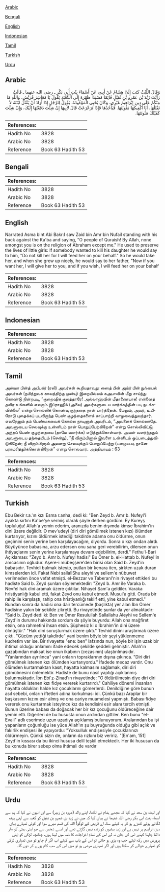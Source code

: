 [Arabic](#arabic)

[Bengali](#bengali)

[English](#english)

[Indonesian](#indonesian)

[Tamil](#tamil)

[Turkish](#turkish)

[Urdu](#urdu)

## Arabic


<div dir="rtl" lang="ar" style={{fontSize:'larger',backgroundColor:'#f8f9fa',padding:20}}>
وَقَالَ اللَّيْثُ كَتَبَ إِلَىَّ هِشَامٌ عَنْ أَبِيهِ، عَنْ أَسْمَاءَ بِنْتِ أَبِي بَكْرٍ ـ رضى الله عنهما ـ قَالَتْ رَأَيْتُ زَيْدَ بْنَ عَمْرِو بْنِ نُفَيْلٍ قَائِمًا مُسْنِدًا ظَهْرَهُ إِلَى الْكَعْبَةِ يَقُولُ يَا مَعَاشِرَ قُرَيْشٍ، وَاللَّهِ مَا مِنْكُمْ عَلَى دِينِ إِبْرَاهِيمَ غَيْرِي، وَكَانَ يُحْيِي الْمَوْءُودَةَ، يَقُولُ لِلرَّجُلِ إِذَا أَرَادَ أَنْ يَقْتُلَ ابْنَتَهُ لاَ تَقْتُلْهَا، أَنَا أَكْفِيكَهَا مَئُونَتَهَا‏.‏ فَيَأْخُذُهَا فَإِذَا تَرَعْرَعَتْ قَالَ لأَبِيهَا إِنْ شِئْتَ دَفَعْتُهَا إِلَيْكَ، وَإِنْ شِئْتَ كَفَيْتُكَ مَئُونَتَهَا‏.‏
</div>
<div style={{backgroundColor:'#f8f9fa',padding:20, marginBottom: 10}}><table> <thead> <tr> <th>References:</th> <th></th> </tr> </thead> <tbody><tr><td>Hadith No</td><td>3828</td></tr><tr><td>Arabic No</td><td>3828</td></tr><tr><td>Reference</td><td>Book 63 Hadith 53</td></tr></tbody></table></div>

## Bengali


<div dir="ltr" lang="bn" style={{fontSize:'larger',backgroundColor:'#f8f9fa',padding:20}}>

</div>
<div style={{backgroundColor:'#f8f9fa',padding:20, marginBottom: 10}}><table> <thead> <tr> <th>References:</th> <th></th> </tr> </thead> <tbody><tr><td>Hadith No</td><td>3828</td></tr><tr><td>Arabic No</td><td>3828</td></tr><tr><td>Reference</td><td>Book 63 Hadith 53</td></tr></tbody></table></div>

## English


<div dir="ltr" lang="en" style={{fontSize:'larger',backgroundColor:'#f8f9fa',padding:20}}>
Narrated Asma bint Abi Bakr:I saw Zaid bin Amr bin Nufail standing with his back against the Ka'ba and saying, "O people of Quraish! By Allah, none amongst you is on the religion of Abraham except me." He used to preserve the lives of little girls: If somebody wanted to kill his daughter he would say to him, "Do not kill her for I will feed her on your behalf." So he would take her, and when she grew up nicely, he would say to her father, "Now if you want her, I will give her to you, and if you wish, I will feed her on your behalf
</div>
<div style={{backgroundColor:'#f8f9fa',padding:20, marginBottom: 10}}><table> <thead> <tr> <th>References:</th> <th></th> </tr> </thead> <tbody><tr><td>Hadith No</td><td>3828</td></tr><tr><td>Arabic No</td><td>3828</td></tr><tr><td>Reference</td><td>Book 63 Hadith 53</td></tr></tbody></table></div>

## Indonesian


<div dir="ltr" lang="id" style={{fontSize:'larger',backgroundColor:'#f8f9fa',padding:20}}>

</div>
<div style={{backgroundColor:'#f8f9fa',padding:20, marginBottom: 10}}><table> <thead> <tr> <th>References:</th> <th></th> </tr> </thead> <tbody><tr><td>Hadith No</td><td>3828</td></tr><tr><td>Arabic No</td><td>3828</td></tr><tr><td>Reference</td><td>Book 63 Hadith 53</td></tr></tbody></table></div>

## Tamil


<div dir="ltr" lang="ta" style={{fontSize:'larger',backgroundColor:'#f8f9fa',padding:20}}>
அஸ்மா பின்த் அபீபக்ர் (ரலி) அவர்கள் கூறியதாவது: ஸைத் பின் அம்ர் பின் நுஃபைல் அவர்கள் (நபித்துவக் காலத்திற்கு முன்பு) இறையில்லம் கஅபாவின் மீது சாய்ந்து கொண்டு நின்றபடி, “குறைஷிக் குலத்தாரே! அல்லாஹ்வின் மீதாணையாக! என்னைத் தவிர உங்களில் எவரும் இப்ராஹீம் (அலை) அவர்களுடைய மார்க்கத்தின் படி நடக்கவில்லை” என்று சொல்லிக் கொண்டி ருந்ததை நான் பார்த்தேன். மேலும், அவர், உயிரோடு புதைக்கப் படவிருந்த பெண் குழந்தைகளைக் காப்பாற்றி வாழவைத்துவந்தார். எவரேனும் தம் பெண்மகவைக் கொல்ல நாடினால் அவரிடம், “அவளைக் கொல்லாதே. அவளுடைய செலவுக்கு உன்னிடம் நான் பொறுப்பேற்கிறேன்” என்று சொல்லிவிட்டு, அந்தப் பெண் குழந்தையை (தாமே வளர்க்க) எடுத்துக்கொள்வார். அவள் வளர்ந்ததும் அவளுடைய தந்தையிடம் (சென்று), “நீ விரும்பினால் இவளை உன்னிடம் ஒப்படைத்துவிடுகிறேன்; நீ விரும்பினால் அவளது செலவுக்குப் பொறுப்பேற்று (பழையபடி நானே பராமரித்து)க்கொள்கிறேன்” என்று சொல்வார். அத்தியாயம் : 63
</div>
<div style={{backgroundColor:'#f8f9fa',padding:20, marginBottom: 10}}><table> <thead> <tr> <th>References:</th> <th></th> </tr> </thead> <tbody><tr><td>Hadith No</td><td>3828</td></tr><tr><td>Arabic No</td><td>3828</td></tr><tr><td>Reference</td><td>Book 63 Hadith 53</td></tr></tbody></table></div>

## Turkish


<div dir="ltr" lang="tr" style={{fontSize:'larger',backgroundColor:'#f8f9fa',padding:20}}>
Ebu Bekir r.a.'ın kızı Esma r.anha, dedi ki: "Ben Zeyd b. Amr b. Nufeyl'i ayakta sırtını Ka'be'ye vermiş olarak şöyle derken gördüm: Ey Kureyş topluluğu! Allah'a yemin ederim, aranızda benim dışımda kimse İbrahim'in dini üzere değildir. O mev'udeyi (diri diri gömülmek istenen kızı) ölümden kurtarıyor, kızını öldürmek istediği takdirde adama onu öldürme, onun geçimini senin yerine ben karşılayacağım, diyordu. Sonra o kızı ondan alırdı. Büyüyünce babasına, arzu edersen onu sana geri verebilirim, dilersen onun ihtiyaçlarını senin yerine karşılamaya devam edebilirim, derdi." Fethu'l-Bari Açıklaması: "Zeyd b. Amr b. Nufeyl hadisi" Bu Ömer b. el-Hattab b. Nufeyl'in amcasının oğludur. Aşere-i mübeşşere'den birisi olan Said b. Zeyd'in babasıdır. Tevhidi bulmak isteyip, putları bir kenara iten, şirkten uzak duran kimselerden idi. Fakat Nebi sallallShu aleyhi ve sellem'e nübuwet verilmeden önce vefat etmişti. el-Bezzar ve Taberanl'nin rivayet ettikleri bu hadiste Said b. Zeyd şunları söylemektedir: "Zeyd b. Amr ile Varaka b. Nevfel hak dini aramak üzere çıktılar. Nihayet Şam'a geldiler. Varaka hristiyanlığı kabul etti, fakat Zeyd onu kabul etmedi. Musul'a gitti. Orada bir rahip ile karşılaştı, rahip ona hristiyanlığı teklif etti, yine kabul etmedi." Bundan sonra da hadisi ona dair tercümede (başlıkta) yer alan İbn Ömer hadisine yakın bir şekilde zikretti. Bu rivayetinde şunlar da yer almaktadır: "Said b. Zeyd dedi ki: Ben ve Ömer Resulullah Sallallahu Aleyhi ve Sellem'e Zeyd'in durumu hakkında sordum da şöyle buyurdu: Allah ona mağfiret etsin, ona rahmetini ihsan etsin. Şüphesiz ki o İbrahim'in dini üzere ölmüştür." "Hak dini soruşturmak üzere çıktı." Tevhid dinini araştırmak üzere çıktı. "Gücüm yettiği takdirde" yani benim böyle bir şeyi yüklenmeme kudretim var ise. Bir rivayette "ene: ben" lafzında nun, böyle bir işin uzak bir ihtimal olduğu anlamını ifade edecek şekilde şeddeli gelmiştir. Allah'ın gazabından maksat ise onun ikabının (cezasının) ulaştırılmasıdır. "Yanlarından ayrılınca" yani onların topraklarının dışına çıkınca. "Diri diri gömülmek istenen kızı ölümden kurtarıyordu." İfadede mecaz vardır. Onu ölümden kurtarmaktan kasıt, hayatta kalmasını sağlamak, diri diri gömülmesini önlemektir. Hadiste de bunu nasıl yaptığı açıklanmış bulunmaktadır. İbn Ebi'z-Zinad'ın rivayetinde: "O öldürülmesin diye diri diri gömülmek istenen kızı fidye vererek kurtarırdı." Cahiliye dönemi insanları hayatta oldukları halde kız çocuklarını gömerlerdi. Denildiğine göre bunun asıl sebebi, onların iftetleri adına korkulması idi. Çünkü bazı Araplar bir başkasının kızını esir almış ve ona cariye muamelesi yapmıştı. Babası fidye vererek onu kurtarmak isteyince kız da kendisini esir alanı tercih etmişti. Bunun üzerine babası da doğacak her bir kız çocuğunu öldüreceğine dair yemin etti. Diğerleri de bu hususta onun ardından gittiler. Ben bunu "el-Evail" adlı eserimde uzun uzadıya açıklamış bulunuyorum. Aralarından bu işi yapanların çoğunluğu ise yüce Allah'ın şu buyruğunda olduğu gibi açlık ve fakirlik endişesi ile yapıyordu: "Yoksulluk endişesiyle çocuklarınızı öldürmeyin. Çünkü sizin de, onların da rızkını biz veririz. "[En'am, 151] Zeyd'in kıssası da bu ikinci hususa delil teşkil etmektedir. Her iki hususun da bu konuda birer sebep olma ihtimali de vardır
</div>
<div style={{backgroundColor:'#f8f9fa',padding:20, marginBottom: 10}}><table> <thead> <tr> <th>References:</th> <th></th> </tr> </thead> <tbody><tr><td>Hadith No</td><td>3828</td></tr><tr><td>Arabic No</td><td>3828</td></tr><tr><td>Reference</td><td>Book 63 Hadith 53</td></tr></tbody></table></div>

## Urdu


<div dir="rtl" lang="ur" style={{fontSize:'larger',backgroundColor:'#f8f9fa',padding:20}}>
اور لیث بن سعد نے کہا کہ مجھے ہشام نے لکھا، اپنے والد (عروہ بن زبیر) سے اور انہوں نے کہا کہ ہم سے اسماء بنت ابی بکر رضی اللہ عنہما نے بیان کیا کہ میں نے زید بن عمرو بن نفیل کو کعبہ سے اپنی پیٹھ لگائے ہوئے کھڑے ہو کر یہ کہتے سنا، اے قریش کے لوگو! اللہ کی قسم میرے سوا اور کوئی تمہارے یہاں دین ابراہیم پر نہیں ہے اور زید بیٹیوں کو زندہ نہیں گاڑتے تھے اور ایسے شخص سے جو اپنی بیٹی کو مار ڈالنا چاہتا کہتے اس کی جان نہ لے اس کے تمام اخراجات کا ذمہ میں لیتا ہوں، چنانچہ لڑکی کو اپنی پرورش میں رکھ لیتے جب وہ بڑی ہو جاتی تو اس کے باپ سے کہتے اب اگر تم چاہو تو میں تمہاری لڑکی کو تمہارے حوالے کر سکتا ہوں اور اگر تمہاری مرضی ہو تو میں اس کے سب کام پورے کر دوں گا۔
</div>
<div style={{backgroundColor:'#f8f9fa',padding:20, marginBottom: 10}}><table> <thead> <tr> <th>References:</th> <th></th> </tr> </thead> <tbody><tr><td>Hadith No</td><td>3828</td></tr><tr><td>Arabic No</td><td>3828</td></tr><tr><td>Reference</td><td>Book 63 Hadith 53</td></tr></tbody></table></div>